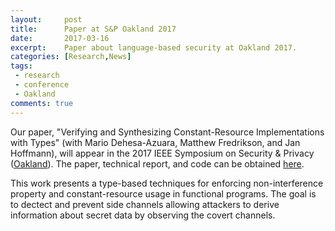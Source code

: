 ```yaml
---
layout:     post
title:      Paper at S&P Oakland 2017 
date:       2017-03-16
excerpt:    Paper about language-based security at Oakland 2017.
categories: [Research,News]
tags:
 - research
 - conference
 - Oakland
comments: true
---
```


Our paper, "Verifying and Synthesizing Constant-Resource Implementations with Types" (with Mario Dehesa-Azuara, Matthew Fredrikson, and Jan Hoffmann), will appear in the 2017 IEEE Symposium on Security & Privacy ([Oakland][2]). The paper, technical report, and code can be obtained [here][1].

This work presents a type-based techniques for enforcing non-interference property and constant-resource usage in functional programs. The goal is to dectect and prevent side channels allowing attackers to derive information about secret data by observing the covert channels.

[1]: http://channgo2203.github.io/publications
[2]: http://www.ieee-security.org/TC/SP2017/index.html
